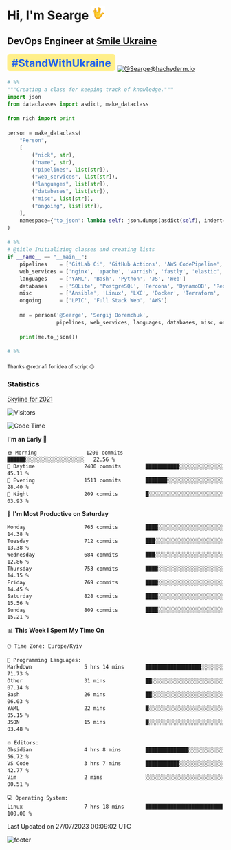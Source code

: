 # Hi, I'm Searge <img src="images/vulcan.webp" style="display: inline-block; margin: 0; height: 2rem" alt="Vulcan salute" />

## DevOps Engineer at [Smile Ukraine](https://smile-ukraine.com/en)

[![Stand With Ukraine](https://raw.githubusercontent.com/vshymanskyy/StandWithUkraine/main/badges/StandWithUkraine.svg)](https://stand-with-ukraine.pp.ua)
<a rel="me" href="https://hachyderm.io/@Searge">![@Searge@hachyderm.io](https://img.shields.io/badge/-@Searge-%232B90D9?logo=mastodon&logoColor=white)</a>

```python
# %%
"""Creating a class for keeping track of knowledge."""
import json
from dataclasses import asdict, make_dataclass

from rich import print

person = make_dataclass(
    "Person",
    [
        ("nick", str),
        ("name", str),
        ("pipelines", list[str]),
        ("web_services", list[str]),
        ("languages", list[str]),
        ("databases", list[str]),
        ("misc", list[str]),
        ("ongoing", list[str]),
    ],
    namespace={"to_json": lambda self: json.dumps(asdict(self), indent=4)},
)

# %%
# @title Initializing classes and creating lists
if __name__ == "__main__":
    pipelines    = ['GitLab Ci', 'GitHub Actions', 'AWS CodePipeline', 'Jenkins']
    web_services = ['nginx', 'apache', 'varnish', 'fastly', 'elastic', 'solr']
    languages    = ['YAML', 'Bash', 'Python', 'JS', 'Web']
    databases    = ['SQLite', 'PostgreSQL', 'Percona', 'DynamoDB', 'Redis']
    misc         = ['Ansible', 'Linux', 'LXC', 'Docker', 'Terraform', 'AWS']
    ongoing      = ['LPIC', 'Full Stack Web', 'AWS']

    me = person('@Searge', 'Sergij Boremchuk',
                pipelines, web_services, languages, databases, misc, ongoing)

    print(me.to_json())

# %%

```

<sub>Thanks @rednafi for idea of script :wink:</sub>

### Statistics

[Skyline for 2021](https://skyline.github.com/Searge/2021)

![Visitors](https://komarev.com/ghpvc/?username=searge&label=Profile%20views&color=0e75b6&style=flat) 
<!--START_SECTION:waka-->
![Code Time](http://img.shields.io/badge/Code%20Time-2%2C157%20hrs%2055%20mins-blue)

**I'm an Early 🐤** 

```text
🌞 Morning                1200 commits        ██████░░░░░░░░░░░░░░░░░░░   22.56 % 
🌆 Daytime                2400 commits        ███████████░░░░░░░░░░░░░░   45.11 % 
🌃 Evening                1511 commits        ███████░░░░░░░░░░░░░░░░░░   28.40 % 
🌙 Night                  209 commits         █░░░░░░░░░░░░░░░░░░░░░░░░   03.93 % 
```
📅 **I'm Most Productive on Saturday** 

```text
Monday                   765 commits         ████░░░░░░░░░░░░░░░░░░░░░   14.38 % 
Tuesday                  712 commits         ███░░░░░░░░░░░░░░░░░░░░░░   13.38 % 
Wednesday                684 commits         ███░░░░░░░░░░░░░░░░░░░░░░   12.86 % 
Thursday                 753 commits         ████░░░░░░░░░░░░░░░░░░░░░   14.15 % 
Friday                   769 commits         ████░░░░░░░░░░░░░░░░░░░░░   14.45 % 
Saturday                 828 commits         ████░░░░░░░░░░░░░░░░░░░░░   15.56 % 
Sunday                   809 commits         ████░░░░░░░░░░░░░░░░░░░░░   15.21 % 
```


📊 **This Week I Spent My Time On** 

```text
🕑︎ Time Zone: Europe/Kyiv

💬 Programming Languages: 
Markdown                 5 hrs 14 mins       ██████████████████░░░░░░░   71.73 % 
Other                    31 mins             ██░░░░░░░░░░░░░░░░░░░░░░░   07.14 % 
Bash                     26 mins             ██░░░░░░░░░░░░░░░░░░░░░░░   06.03 % 
YAML                     22 mins             █░░░░░░░░░░░░░░░░░░░░░░░░   05.15 % 
JSON                     15 mins             █░░░░░░░░░░░░░░░░░░░░░░░░   03.48 % 

🔥 Editors: 
Obsidian                 4 hrs 8 mins        ██████████████░░░░░░░░░░░   56.72 % 
VS Code                  3 hrs 7 mins        ███████████░░░░░░░░░░░░░░   42.77 % 
Vim                      2 mins              ░░░░░░░░░░░░░░░░░░░░░░░░░   00.51 % 

💻 Operating System: 
Linux                    7 hrs 18 mins       █████████████████████████   100.00 % 
```


 Last Updated on 27/07/2023 00:09:02 UTC
<!--END_SECTION:waka-->

![footer](https://capsule-render.vercel.app/api?type=waving&color=gradient&customColorList=14,21&height=82&section=footer)
